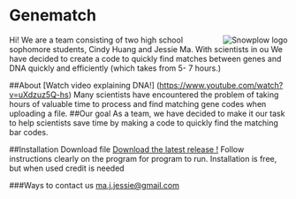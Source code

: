 <h1> <pink> Genematch <pink> </h1>
<img src="http://www.proprofs.com/quiz-school/manage/upldimg/dDgkNoqrUDGJ27.jpg"
8	 alt="Snowplow logo" title="Snowplow" align="right" />
Hi! We are a team consisting of two high school sophomore students, Cindy Huang and Jessie Ma. With scientists in ou
We have decided to create a code to quickly find matches between genes and DNA quickly and efficiently (which takes from 5- 7 hours.)





##About 
[Watch video explaining DNA!] (https://www.youtube.com/watch?v=uXdzuz5Q-hs)
Many scientists have encountered the problem of taking hours of valuable time to process and find matching gene codes when uploading a file.
##Our goal
As a team, we have decided to make it our task to help scientists save time by making a code to quickly find the matching bar codes.

##Installation
Download file
[Download the latest release !](https://github.com/)
Follow instructions clearly on the program for program to run.
Installation is free, but when used credit is needed


###Ways to contact us
ma.j.jessie@gmail.com 
